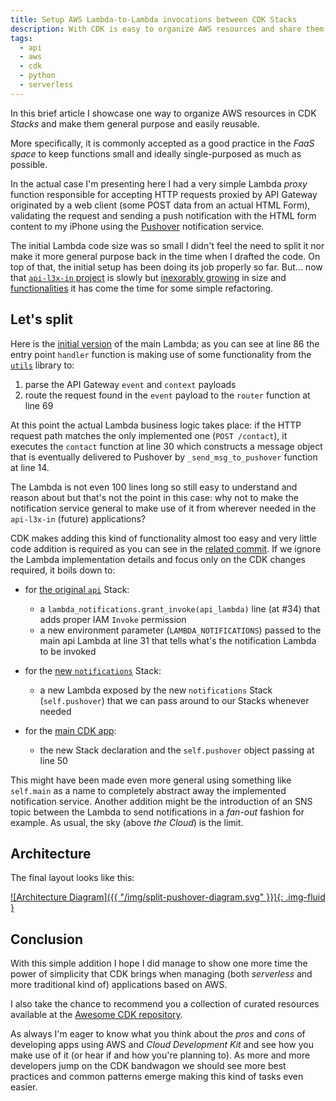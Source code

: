 ```yaml
---
title: Setup AWS Lambda-to-Lambda invocations between CDK Stacks
description: With CDK is easy to organize AWS resources and share them between Stacks when needed. In this article I show you how I split an `api` Lambda in two, one for handling the API Gateway requests and the other for sending messages to an external notifications service.
tags:
  - api
  - aws
  - cdk
  - python
  - serverless
---
```


In this brief article I showcase one way to organize AWS resources in CDK _Stacks_ and make them general purpose and easily reusable.

More specifically, it is commonly accepted as a good practice in the _FaaS space_ to keep functions small and ideally single-purposed as much as possible.

In the actual case I'm presenting here I had a very simple Lambda _proxy_ function responsible for accepting HTTP requests proxied by API Gateway originated by a web client (some POST data from an actual HTML Form), validating the request and sending a push notification with the HTML form content to my iPhone using the [Pushover][pushover-site] notification service.

The initial Lambda code size was so small I didn't feel the need to split it nor make it more general purpose back in the time when I drafted the code. On top of that, the initial setup has been doing its job properly so far. But... now that [`api-l3x-in` project][api-l3x-in] is slowly but [inexorably growing][blog-1] in size and [functionalities][blog-2] it has come the time for some simple refactoring.

## Let's split

Here is the [initial version][src-old-main] of the main Lambda; as you can see at line 86 the entry point `handler` function is making use of some functionality from the [`utils`][src-handlers] library to:

1. parse the API Gateway `event` and `context` payloads
1. route the request found in the `event` payload to the `router` function at line 69

At this point the actual Lambda business logic takes place: if the HTTP request path matches the only implemented one (`POST /contact`), it executes the `contact` function at line 30 which constructs a message object that is eventually delivered to Pushover by `_send_msg_to_pushover` function at line 14.

The Lambda is not even 100 lines long so still easy to understand and reason about but that's not the point in this case: why not to make the notification service general to make use of it from wherever needed in the `api-l3x-in` (future) applications?

CDK makes adding this kind of functionality almost too easy and very little code addition is required as you can see in the [related commit][src-commit]. If we ignore the Lambda implementation details and focus only on the CDK changes required, it boils down to:

- for [the original `api`][src-api-diff] Stack:
  - a `lambda_notifications.grant_invoke(api_lambda)` line (at #34) that adds proper IAM `Invoke` permission
  - a new environment parameter (`LAMBDA_NOTIFICATIONS`) passed to the main api Lambda at line 31 that tells what's the notification Lambda to be invoked

- for the [new `notifications`][src-notif-diff] Stack:
  - a new Lambda exposed by the new `notifications` Stack (`self.pushover`) that we can pass around to our Stacks whenever needed

- for the [main CDK app][src-main-cdk]:
  - the new Stack declaration and the `self.pushover` object passing at line 50

This might have been made even more general using something like `self.main` as a name to completely abstract away the implemented notification service. Another addition might be the introduction of an SNS topic between the Lambda to send notifications in a _fan-out_ fashion for example. As usual, the sky (above _the Cloud_) is the limit.

## Architecture

The final layout looks like this:

[![Architecture Diagram]({{ "/img/split-pushover-diagram.svg" }}){: .img-fluid }](https://a.l3x.in/img/split-pushover-diagram.svg "Click to view it bigger")

## Conclusion

With this simple addition I hope I did manage to show one more time the power of simplicity that CDK brings when managing (both _serverless_ and more traditional kind of) applications based on AWS.

I also take the chance to recommend you a collection of curated resources available at the [Awesome CDK repository][awesome-cdk].

As always I'm eager to know what you think about the _pros_ and _cons_ of developing apps using AWS and _Cloud Development Kit_ and see how you make use of it (or hear if and how you're planning to). As more and more developers jump on the CDK bandwagon we should see more best practices and common patterns emerge making this kind of tasks even easier.

[api-l3x-in]:     <https://github.com/shaftoe/api-l3x-in/>
[awesome-cdk]:    <https://github.com/eladb/awesome-cdk>
[blog-1]:         <https://a.l3x.in/2020/02/04/migrating-from-terraform-to-cdk.html>
[blog-2]:         <https://a.l3x.in/2020/02/17/serverless-publish-to-multiple-social-media.html>
[pushover-site]:  <https://pushover.net/>
[src-api-diff]:   <https://github.com/shaftoe/api-l3x-in/commit/6ae64612ffcb7e4fb9fc03b789ee5e4785b14a3a#diff-d3e55fd58ad5556548d3d30d8bbc3c64>
[src-commit]:     <https://github.com/shaftoe/api-l3x-in/commit/6ae64612ffcb7e4fb9fc03b789ee5e4785b14a3a>
[src-handlers]:   <https://github.com/shaftoe/api-l3x-in/blob/0.2.0/src/utils/handlers.py>
[src-main-cdk]:   <https://github.com/shaftoe/api-l3x-in/commit/6ae64612ffcb7e4fb9fc03b789ee5e4785b14a3a#diff-e14e00167d0c916def47c93d80f0a501>
[src-notif-diff]: <https://github.com/shaftoe/api-l3x-in/commit/6ae64612ffcb7e4fb9fc03b789ee5e4785b14a3a#diff-e00746307e93a9d0526ae7715947d62f>
[src-old-main]:   <https://github.com/shaftoe/api-l3x-in/blob/0.2.0/src/stacks/api/api/main.py>
